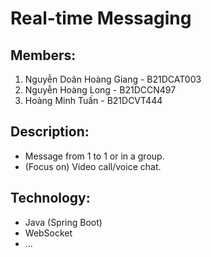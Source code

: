 # Real-time Messaging

## Members:
1. Nguyễn Doãn Hoàng Giang - B21DCAT003
2. Nguyễn Hoàng Long - B21DCCN497
3. Hoàng Minh Tuấn - B21DCVT444

## Description:
- Message from 1 to 1 or in a group.
- (Focus on) Video call/voice chat.

## Technology:
- Java (Spring Boot)
- WebSocket
- ...
